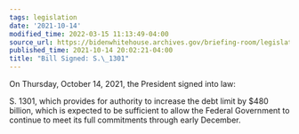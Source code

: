 ```yaml
---
tags: legislation
date: '2021-10-14'
modified_time: 2022-03-15 11:13:49-04:00
source_url: https://bidenwhitehouse.archives.gov/briefing-room/legislation/2021/10/14/bill-signed-s-1301/
published_time: 2021-10-14 20:02:21-04:00
title: "Bill Signed: S.\_1301"
---
```

 
On Thursday, October 14, 2021, the President signed into law:

S. 1301, which provides for authority to increase the debt limit by $480
billion, which is expected to be sufficient to allow the Federal
Government to continue to meet its full commitments through early
December.
